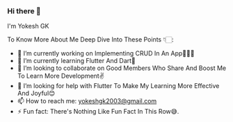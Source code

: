 ### Hi there 👋
I'm Yokesh GK

To Know More About Me Deep Dive Into These Points 👇🏻:

- 🔭 I’m currently working on Implementing CRUD In An App🧑🏻‍💻
- 🌱 I’m currently learning Flutter And Dart🎯
- 👯 I’m looking to collaborate on Good Members Who Share And Boost Me To Learn More Development✌️ 
- 🤔 I’m looking for help with Flutter To Make My Learning More Effective And Joyful😊
- 📫 How to reach me: yokeshgk2003@gmail.com
- ⚡ Fun fact: There's Nothing Like Fun Fact In This Row😅.
